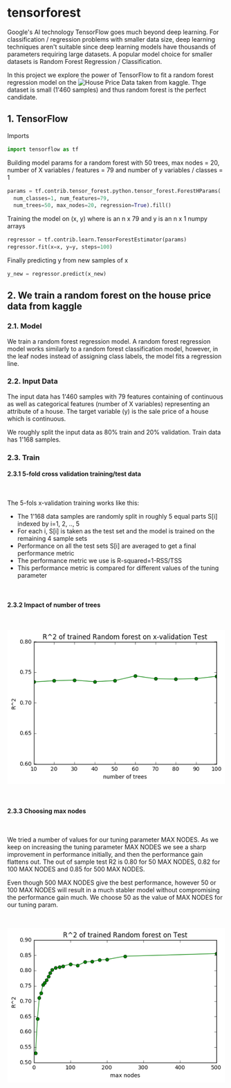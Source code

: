 # tensorforest

Google's AI technology TensorFlow goes much beyond deep learning. For classification / regression problems with smaller data size, deep learning techniques aren't suitable since deep learning models have thousands of parameters requiring large datasets. A popular model choice for smaller datasets is Random Forest Regression / Classification.

In this project we explore the power of TensorFlow to fit a random forest regression model on the ![House Price Data](https://www.kaggle.com/c/house-prices-advanced-regression-techniques) taken from kaggle. Thge dataset is small (1'460 samples) and thus random forest is the perfect candidate.

## 1. TensorFlow

Imports
```python
import tensorflow as tf
```

Building model params for a random forest with 50 trees, max nodes = 20, number of X variables / features = 79 and number of y variables / classes = 1
```python
params = tf.contrib.tensor_forest.python.tensor_forest.ForestHParams(
  num_classes=1, num_features=79, 
  num_trees=50, max_nodes=20, regression=True).fill()
```

Training the model on (x, y) where is an n x 79 and y is an n x 1 numpy arrays
```python
regressor = tf.contrib.learn.TensorForestEstimator(params)
regressor.fit(x=x, y=y, steps=100)
```

Finally predicting y from new samples of x
```python
y_new = regressor.predict(x_new)
```


## 2. We train a random forest on the house price data from kaggle
### 2.1. Model
We train a random forest regression model. A random forest regression model works similarly to a random forest classification model, however, in the leaf nodes instead of assigning class labels, the model fits a regression line.

### 2.2. Input Data

The input data has 1'460 samples with 79 features containing of continuous as well as categorical features (number of X variables) representing an attribute of a house. The target variable (y) is the sale price of a house which is continuous.

We roughly split the input data as 80% train and 20% validation. Train data has 1'168 samples.

### 2.3. Train

#### 2.3.1 5-fold cross validation training/test data

<br>

The 5-fols x-validation training works like this:

* The 1'168 data samples are randomly split in roughly 5 equal parts S[i] indexed by i=1, 2, .., 5
* For each i, S[i] is taken as the test set and the model is trained on the remaining 4 sample sets
* Performance on all the test sets S[i] are averaged to get a final performance metric
* The performance metric we use is R-squared=1-RSS/TSS
* This performance metric is compared for different values of the tuning parameter

<br>

#### 2.3.2 Impact of number of trees

<br>

![Impact of Tree number](https://github.com/indiquant/tensorforest/blob/master/examples/images/num_trees.png)

<br>

#### 2.3.3 Choosing max nodes

<br>

We tried a number of values for our tuning parameter MAX NODES. As we keep on increasing the tuning parameter MAX NODES we see a sharp improvement in performance initially, and then the performance gain flattens out. The out of sample test R2 is 0.80 for 50 MAX NODES, 0.82 for 100 MAX NODES and 0.85 for 500 MAX NODES.

Even though 500 MAX NODES give the best performance, however 50 or 100 MAX NODES will result in a much stabler model without compromising the performance gain much. We choose 50 as the value of MAX NODES for our tuning param.

<br>

![Impact of Max nodes](https://github.com/indiquant/tensorforest/blob/master/examples/images/max_nodes.png)

<br>
